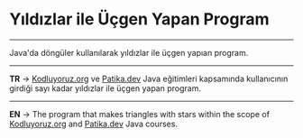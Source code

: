 # Yıldızlar ile Üçgen Yapan Program
***
Java'da döngüler kullanılarak yıldızlar ile üçgen yapıan program.
***
**TR** -> [Kodluyoruz.org](https://www.kodluyoruz.org/) ve [Patika.dev](https://www.patika.dev/tr) Java eğitimleri kapsamında kullanıcının girdiği sayı kadar yıldızlar ile üçgen yapan program.
***
**EN** -> The program that makes triangles with stars within the scope of [Kodluyoruz.org](https://www.kodluyoruz.org/) and [Patika.dev](https://www.patika.dev/tr) Java courses.